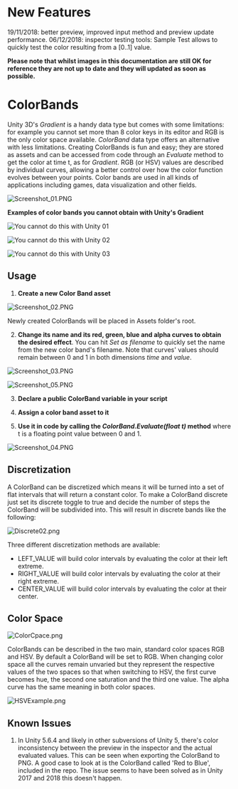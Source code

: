 # New Features

19/11/2018: better preview, improved input method and preview update performance.
06/12/2018: inspector testing tools: Sample Test allows to quickly test the color resulting from a [0..1] value.

**Please note that whilst images in this documentation are still OK for reference they are not up to date and they will updated as soon as possible.**

# ColorBands
Unity 3D's *Gradient* is a handy data type but comes with some limitations: for example you cannot set more than 8 color keys in its editor and RGB is the only color space available. *ColorBand* data type offers an alternative with less limitations. Creating ColorBands is fun and easy; they are stored as assets and can be accessed from code through an *Evaluate* method to get the color at time t, as for *Gradient*. RGB (or HSV) values are described by individual curves, allowing a better control over how the color function evolves between your points.
Color bands are used in all kinds of applications including games, data visualization and other fields.

![Screenshot_01.PNG](https://github.com/rstecca/ColorBands/blob/master/Images/screenshot_01.png)

**Examples of color bands you cannot obtain with Unity's Gradient**

![You cannot do this with Unity 01](https://raw.githubusercontent.com/rstecca/ColorBands/master/Images/CannotDoThisWithGradients%2001.png)

![You cannot do this with Unity 02](https://raw.githubusercontent.com/rstecca/ColorBands/master/Images/CannotDoThisWithGradients%2002.png)

![You cannot do this with Unity
03](https://raw.githubusercontent.com/rstecca/ColorBands/master/Images/_CantDoThisWithGradients%2003.png)

## Usage
1) **Create a new Color Band asset**

![Screenshot_02.PNG](https://github.com/rstecca/ColorBands/blob/master/Images/Screenshot_02.png)

Newly created ColorBands will be placed in Assets folder's root.

2) **Change its name and its red, green, blue and alpha curves to obtain the desired effect**. You can hit *Set as filename* to quickly set the name from the new color band's filename. Note that curves' values should remain between 0 and 1 in both dimensions *time* and *value*.

![Screenshot_03.PNG](https://github.com/rstecca/ColorBands/blob/master/Images/Screenshot_03.png)

![Screenshot_05.PNG](https://github.com/rstecca/ColorBands/blob/master/Images/Screenshot_05.png)

3) **Declare a public ColorBand variable in your script**

4) **Assign a color band asset to it**

5) **Use it in code by calling the *ColorBand.Evaluate(float t)* method** where t is a floating point value between 0 and 1.

![Screenshot_04.PNG](https://github.com/rstecca/ColorBands/blob/master/Images/Screenshot_04.png)

## Discretization
A ColorBand can be discretized which means it will be turned into a set of flat intervals that will return a constant color.
To make a ColorBand discrete just set its discrete toggle to true and decide the number of steps the ColorBand will be subdivided into. This will result in discrete bands like the following:

![Discrete02.png](https://github.com/rstecca/ColorBands/blob/master/Images/Discrete02.png)

Three different discretization methods are available:
- LEFT_VALUE will build color intervals by evaluating the color at their left extreme.
- RIGHT_VALUE will build color intervals by evaluating the color at their right extreme.
- CENTER_VALUE will build color intervals by evaluating the color at their center.

## Color Space

![ColorCpace.png](https://github.com/rstecca/ColorBands/blob/master/Images/ColorSpace.png)

ColorBands can be described in the two main, standard color spaces RGB and HSV. By default a ColorBand will be set to RGB. When changing color space all the curves remain unvaried but they represent the respective values of the two spaces so that when switching to HSV, the first curve becomes hue, the second one saturation and the third one value. The alpha curve has the same meaning in both color spaces.

![HSVExample.png](https://github.com/rstecca/ColorBands/blob/master/Images/HSVExample.png)

## Known Issues
1. In Unity 5.6.4 and likely in other subversions of Unity 5, there's color inconsistency between the preview in the inspector and the actual evaluated values. This can be seen when exporting the ColorBand to PNG. A good case to look at is the ColorBand called 'Red to Blue', included in the repo. The issue seems to have been solved as in Unity 2017 and 2018 this doesn't happen.
